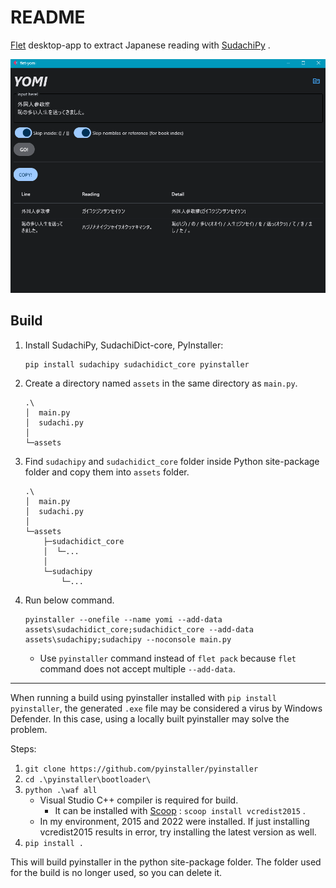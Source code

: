 # README

[Flet](https://flet.dev/) desktop-app to extract Japanese reading with [SudachiPy](https://github.com/WorksApplications/SudachiPy) .

![img](./images/demo.png)

## Build

1. Install SudachiPy, SudachiDict-core, PyInstaller:

    ```
    pip install sudachipy sudachidict_core pyinstaller
    ```

1. Create a directory named `assets` in the same directory as `main.py`.

    ```
    .\
    │  main.py
    │  sudachi.py
    │
    └─assets
    ```

1. Find `sudachipy` and `sudachidict_core` folder inside Python site-package folder and copy them into `assets` folder.

    ```
    .\
    │  main.py
    │  sudachi.py
    │
    └─assets
        ├─sudachidict_core
        │  └─...
        │
        └─sudachipy
            └─...
    ```

1. Run below command.

    ```
    pyinstaller --onefile --name yomi --add-data assets\sudachidict_core;sudachidict_core --add-data assets\sudachipy;sudachipy --noconsole main.py
    ```

    + Use `pyinstaller` command instead of `flet pack` because `flet` command does not accept multiple `--add-data`.

---

When running a build using pyinstaller installed with `pip install pyinstaller`, the generated `.exe` file may be considered a virus by Windows Defender.
In this case, using a locally built pyinstaller may solve the problem.

Steps:

1. `git clone https://github.com/pyinstaller/pyinstaller`
1. `cd .\pyinstaller\bootloader\`
1. `python .\waf all`
    + Visual Studio C++ compiler is required for build.
        + It can be installed with [Scoop](https://scoop.sh/) : `scoop install vcredist2015` .
    + In my environment, 2015 and 2022 were installed. If just installing vcredist2015 results in error, try installing the latest version as well.
1. `pip install .`

This will build pyinstaller in the python site-package folder.
The folder used for the build is no longer used, so you can delete it.
